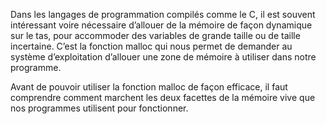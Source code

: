 Dans les langages de programmation compilés comme le C, il est souvent intéressant voire nécessaire d’allouer de la mémoire de façon dynamique sur le tas, pour accommoder des variables de grande taille ou de taille incertaine. C’est la fonction malloc qui nous permet de demander au système d’exploitation d’allouer une zone de mémoire à utiliser dans notre programme.

Avant de pouvoir utiliser la fonction malloc de façon efficace, il faut comprendre comment marchent les deux facettes de la mémoire vive que nos programmes utilisent pour fonctionner.



